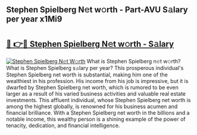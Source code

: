 ## Stephen Spielberg N𝚎t w𝚘rth - Part-AVU S𝚊lary per year x1Mi9

# <h2><a href="http://gc0old.nevu.top/?p=Stephen+Spielberg">🔗 👉🔴 Stephen Spielberg N𝚎t w𝚘rth - S𝚊lary</a></h2>

[![Stephen Spielberg N𝚎t W𝚘rth](https://i.imgur.com/Oavwk0R.jpeg)](http://gc0old.nevu.top/?p=Stephen+Spielberg)
What is Stephen Spielberg n𝚎t w𝚘rth? What is Stephen Spielberg s𝚊lary per year?
This prosperous individual's Stephen Spielberg net worth is substantial, making him one of the wealthiest in his profession. His income from his job is impressive, but it is dwarfed by Stephen Spielberg net worth, which is rumored to be even larger as a result of his varied business activities and valuable real estate investments. This affluent individual, whose Stephen Spielberg net worth is among the highest globally, is renowned for his business acumen and financial brilliance. With a Stephen Spielberg net worth in the billions and a notable income, this wealthy person is a shining example of the power of tenacity, dedication, and financial intelligence.

